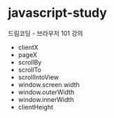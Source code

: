 # javascript-study
드림코딩 - 브라우저 101 강의

- clientX
- pageX
- scrollBy
- scrollTo
- scrollIntoView
- window.screen.width
- window.outerWidth
- window.innerWidth
- clientHeight 

